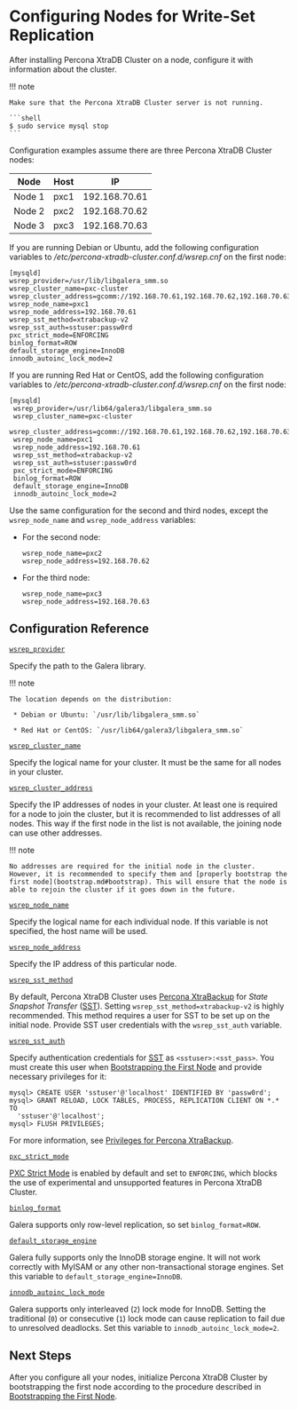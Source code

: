 # Configuring Nodes for Write-Set Replication

After installing Percona XtraDB Cluster on a node,
configure it with information about the cluster.

!!! note

    Make sure that the Percona XtraDB Cluster server is not running.
    
    ```shell
    $ sudo service mysql stop
    ```

Configuration examples assume there are three Percona XtraDB Cluster nodes:

| Node | Host | IP |
| ---- | ---- | -- |
| Node 1 | pxc1 | 192.168.70.61 |
| Node 2 | pxc2 | 192.168.70.62 |
| Node 3 | pxc3 | 192.168.70.63 |

If you are running Debian or Ubuntu,
add the following configuration variables to */etc/percona-xtradb-cluster.conf.d/wsrep.cnf* on the first node:

```text
[mysqld]
wsrep_provider=/usr/lib/libgalera_smm.so
wsrep_cluster_name=pxc-cluster
wsrep_cluster_address=gcomm://192.168.70.61,192.168.70.62,192.168.70.63
wsrep_node_name=pxc1
wsrep_node_address=192.168.70.61
wsrep_sst_method=xtrabackup-v2
wsrep_sst_auth=sstuser:passw0rd
pxc_strict_mode=ENFORCING
binlog_format=ROW
default_storage_engine=InnoDB
innodb_autoinc_lock_mode=2
```

If you are running Red Hat or CentOS,
add the following configuration variables to */etc/percona-xtradb-cluster.conf.d/wsrep.cnf*
on the first node:

```text
[mysqld]
 wsrep_provider=/usr/lib64/galera3/libgalera_smm.so
 wsrep_cluster_name=pxc-cluster
 wsrep_cluster_address=gcomm://192.168.70.61,192.168.70.62,192.168.70.63
 wsrep_node_name=pxc1
 wsrep_node_address=192.168.70.61
 wsrep_sst_method=xtrabackup-v2
 wsrep_sst_auth=sstuser:passw0rd
 pxc_strict_mode=ENFORCING
 binlog_format=ROW
 default_storage_engine=InnoDB
 innodb_autoinc_lock_mode=2
```

Use the same configuration for the second and third nodes,
except the `wsrep_node_name` and `wsrep_node_address` variables:

* For the second node:

  ```text
  wsrep_node_name=pxc2
  wsrep_node_address=192.168.70.62
  ```

* For the third node:

  ```text
  wsrep_node_name=pxc3
  wsrep_node_address=192.168.70.63
  ```

## Configuration Reference

[`wsrep_provider`](wsrep-system-index.md#wsrep_provider)

Specify the path to the Galera library.

!!! note

    The location depends on the distribution:

     * Debian or Ubuntu: `/usr/lib/libgalera_smm.so`

     * Red Hat or CentOS: `/usr/lib64/galera3/libgalera_smm.so`

[`wsrep_cluster_name`](wsrep-system-index.md#wsrep_cluster_name)

Specify the logical name for your cluster.
It must be the same for all nodes in your cluster.

[`wsrep_cluster_address`](wsrep-system-index.md#wsrep_cluster_address)

Specify the IP addresses of nodes in your cluster.
At least one is required for a node to join the cluster,
but it is recommended to list addresses of all nodes.
This way if the first node in the list is not available,
the joining node can use other addresses.

!!! note

    No addresses are required for the initial node in the cluster. However, it is recommended to specify them and [properly bootstrap the first node](bootstrap.md#bootstrap). This will ensure that the node is able to rejoin the cluster if it goes down in the future.

[`wsrep_node_name`](wsrep-system-index.md#wsrep_node_name)

Specify the logical name for each individual node.
If this variable is not specified, the host name will be used.

[`wsrep_node_address`](wsrep-system-index.md#wsrep_node_address)

Specify the IP address of this particular node.

[`wsrep_sst_method`](wsrep-system-index.md#wsrep_sst_method)

By default, Percona XtraDB Cluster uses [Percona XtraBackup](https://www.percona.com/software/mysql-database/percona-xtrabackup) for *State Snapshot Transfer* ([SST](glossary.md#sst)).
Setting `wsrep_sst_method=xtrabackup-v2` is highly recommended.
This method requires a user for SST to be set up on the initial node.
Provide SST user credentials with the `wsrep_sst_auth` variable.

[`wsrep_sst_auth`](wsrep-system-index.md#wsrep_sst_auth)

Specify authentication credentials for [SST](glossary.md#sst) as `<sstuser>:<sst_pass>`.
You must create this user when [Bootstrapping the First Node](bootstrap.md#bootstrap) and provide necessary privileges for it:

```text
mysql> CREATE USER 'sstuser'@'localhost' IDENTIFIED BY 'passw0rd';
mysql> GRANT RELOAD, LOCK TABLES, PROCESS, REPLICATION CLIENT ON *.* TO
  'sstuser'@'localhost';
mysql> FLUSH PRIVILEGES;
```

For more information, see [Privileges for Percona XtraBackup](https://www.percona.com/doc/percona-xtrabackup/2.4/using_xtrabackup/privileges.html).

[`pxc_strict_mode`](wsrep-system-index.md#pxc_strict_mode)

[PXC Strict Mode](features/pxc-strict-mode.md#pxc_strict_mode) is enabled by default and set to `ENFORCING`, which blocks the use of experimental and unsupported features in Percona XtraDB Cluster.

[`binlog_format`](https://dev.mysql.com/doc/refman/5.7/en/replication-options-binary-log.html#sysvar_binlog_format)

Galera supports only row-level replication, so set `binlog_format=ROW`.

[`default_storage_engine`](https://dev.mysql.com/doc/refman/5.7/en/server-system-variables.html#sysvar_default_storage_engine)

Galera fully supports only the InnoDB storage engine.
It will not work correctly with MyISAM
or any other non-transactional storage engines.
Set this variable to `default_storage_engine=InnoDB`.

[`innodb_autoinc_lock_mode`](https://dev.mysql.com/doc/refman/5.7/en/innodb-parameters.html#sysvar_innodb_autoinc_lock_mode)

Galera supports only interleaved (`2`) lock mode for InnoDB.
Setting the traditional (`0`) or consecutive (`1`) lock mode
can cause replication to fail due to unresolved deadlocks.
Set this variable to `innodb_autoinc_lock_mode=2`.

## Next Steps

After you configure all your nodes,
initialize Percona XtraDB Cluster by bootstrapping the first node
according to the procedure described in [Bootstrapping the First Node](bootstrap.md#bootstrap).
